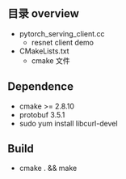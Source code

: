 ## 目录 overview
* pytorch_serving_client.cc
  - resnet client demo
* CMakeLists.txt
  - cmake 文件


##  Dependence
* cmake >= 2.8.10
* protobuf 3.5.1
* sudo yum install libcurl-devel

## Build
* cmake . && make


